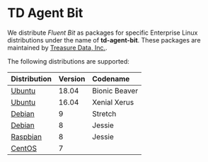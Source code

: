 # TD Agent Bit

We distribute _Fluent Bit_ as packages for specific Enterprise Linux distributions under the name of **td-agent-bit**. These packages are maintained by [Treasure Data, Inc.](https://www.treasuredata.com).

The following distributions are supported:

| Distribution | Version | Codename |
| :--- | :--- | :--- |
| [Ubuntu](ubuntu.md) | 18.04 | Bionic Beaver |
| [Ubuntu](ubuntu.md) | 16.04 | Xenial Xerus |
| [Debian](debian.md) | 9 | Stretch |
| [Debian](debian.md) | 8 | Jessie |
| [Raspbian](raspberry_pi.md) | 8 | Jessie |
| [CentOS](redhat_centos.md) | 7 |   |

